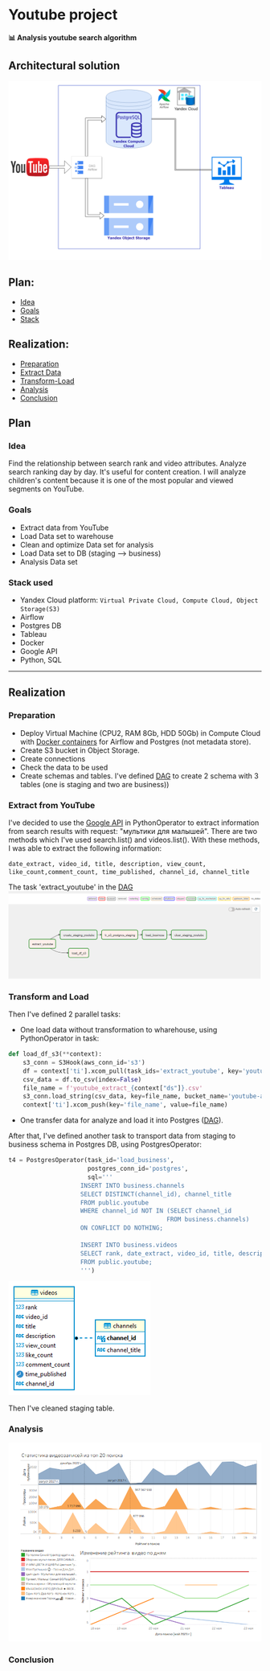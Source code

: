 # Youtube project
**📊  Analysis youtube search algorithm**
## Architectural solution
![image](images/solution.png)
## Plan:
- [Idea](#idea)
- [Goals](#goals)
- [Stack](#stack-used)
## Realization:
- [Preparation](#preparation)
- [Extract Data](#extract-from-youtube)
- [Transform-Load](#transform-and-load)
- [Analysis](#analysis)
- [Conclusion](#conclusion)
## Plan
### Idea
Find the relationship between search rank and video attributes. Analyze search ranking day by day. It's useful for content creation.
I will analyze children's content because it is one of the most popular and viewed segments on YouTube.
### Goals
- Extract data from YouTube
- Load Data set to warehouse
- Clean and optimize Data set for analysis
- Load Data set to DB (staging --> business)
- Analysis Data set
### Stack used
- Yandex Cloud platform: 
```Virtual Private Cloud, Compute Cloud, Object Storage(S3)``` 
- Airflow
- Postgres DB
- Tableau
- Docker
- Google API
- Python, SQL
---
## Realization
### Preparation
- Deploy Virtual Machine (CPU2, RAM 8Gb, HDD 50Gb) in Compute Cloud with [Docker containers](/docker) for Airflow and Postgres (not metadata store).
- Create S3 bucket in Object Storage.
- Create connections
- Check the data to be used
- Create schemas and tables. I've defined [DAG](dag_create_tables_youtube.py) to create 2 schema with 3 tables (one is staging and two are business))
### Extract from YouTube
I've decided to use the [Google API](https://developers.google.com/youtube/v3/docs/search/list) in PythonOperator to extract information from search results with request: "мультики для малышей". There are two methods which I've used search.list() and videos.list(). With these methods, I was able to extract the following information:
```csv
date_extract, video_id, title, description, view_count, like_count,comment_count, time_published, channel_id, channel_title
```
The task 'extract_youtube' in the [DAG](dag_youtube_s3_pd.py)
![image](images/dag.png)
### Transform and Load
Then I've defined 2 parallel tasks:
- One load data without transformation to wharehouse, using PythonOperator in task:
```python
def load_df_s3(**context):
    s3_conn = S3Hook(aws_conn_id='s3')
    df = context['ti'].xcom_pull(task_ids='extract_youtube', key='youtube_df')
    csv_data = df.to_csv(index=False)
    file_name = f'youtube_extract_{context["ds"]}.csv'
    s3_conn.load_string(csv_data, key=file_name, bucket_name='youtube-analytics', replace=True)
    context['ti'].xcom_push(key='file_name', value=file_name)
```
- One transfer data for analyze and load it into Postgres ([DAG](dag_youtube_s3_pd.py)).

After that, I've defined another task to transport data from staging to business schema in Postgres DB, using PostgresOperator:
```python
t4 = PostgresOperator(task_id='load_business',
                      postgres_conn_id='postgres',
                      sql='''
                    INSERT INTO business.channels
                    SELECT DISTINCT(channel_id), channel_title
                    FROM public.youtube
                    WHERE channel_id NOT IN (SELECT channel_id
                                            FROM business.channels)
                    ON CONFLICT DO NOTHING;

                    INSERT INTO business.videos
                    SELECT rank, date_extract, video_id, title, description, view_count, like_count, comment_count, time_published, channel_id
                    FROM public.youtube;
                    ''')
```
![image](images/postgres%20-%20business.png)

Then I've cleaned staging table.
### Analysis
![image](images/dashboard.png)
### Conclusion
